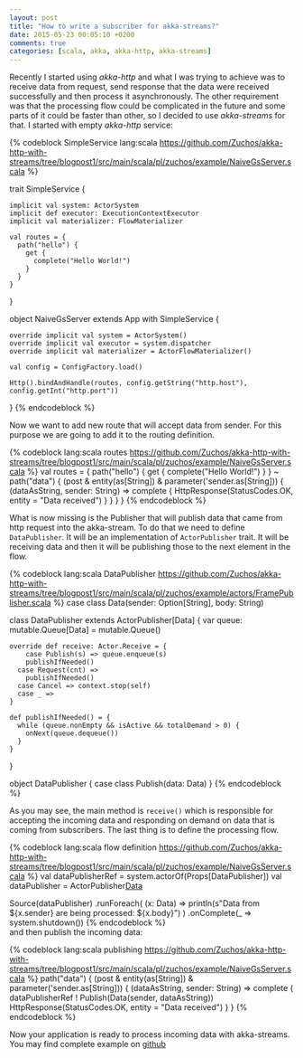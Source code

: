 ```yaml
---
layout: post
title: "How to write a subscriber for akka-streams?"
date: 2015-05-23 00:05:10 +0200
comments: true
categories: [scala, akka, akka-http, akka-streams]
---
```

Recently I started using *akka-http* and what I was trying to achieve was to receive data from request, send response that the data were received successfully and then process it asynchronously. The other requirement was that the processing flow could be complicated in the future and some parts of it could be faster than other, so I decided to use *akka-streams* for that. I started with empty *akka-http* service:

{% codeblock SimpleService lang:scala https://github.com/Zuchos/akka-http-with-streams/tree/blogpost1/src/main/scala/pl/zuchos/example/NaiveGsServer.scala %}

  trait SimpleService {

    implicit val system: ActorSystem
    implicit def executor: ExecutionContextExecutor
    implicit val materializer: FlowMaterializer

    val routes = {
      path("hello") {
        get {
          complete("Hello World!")
        }
      }
    }
  }

  object NaiveGsServer extends App with SimpleService {

    override implicit val system = ActorSystem()
    override implicit val executor = system.dispatcher
    override implicit val materializer = ActorFlowMaterializer()

    val config = ConfigFactory.load()

    Http().bindAndHandle(routes, config.getString("http.host"), config.getInt("http.port"))

  }
{% endcodeblock %}

<!--more-->
Now we want to add new route that will accept data from sender. For this purpose we are going to add it to the routing definition.

{% codeblock lang:scala routes https://github.com/Zuchos/akka-http-with-streams/tree/blogpost1/src/main/scala/pl/zuchos/example/NaiveGsServer.scala %}
  val routes = {
    path("hello") {
      get {
        complete("Hello World!")
      }
    } ~
    path("data") {
      (post & entity(as[String]) & parameter('sender.as[String])) {
        (dataAsString, sender: String) =>
          complete {
            HttpResponse(StatusCodes.OK, entity = "Data received")
          }
      }
    }
  }
{% endcodeblock %}

What is now missing is the Publisher that will publish data that came from http request into the akka-stream. To do that we need to define ```DataPublisher```. It will be an implementation of ```ActorPublisher``` trait. It will be receiving data and then it will be publishing those to the next element in the flow.

{% codeblock lang:scala DataPublisher https://github.com/Zuchos/akka-http-with-streams/tree/blogpost1/src/main/scala/pl/zuchos/example/actors/FramePublisher.scala %}
  case class Data(sender: Option[String], body: String)

  class DataPublisher extends ActorPublisher[Data] {
    var queue: mutable.Queue[Data] = mutable.Queue()

    override def receive: Actor.Receive = {
     	case Publish(s) => queue.enqueue(s)
        publishIfNeeded()
      case Request(cnt) =>
        publishIfNeeded()
      case Cancel => context.stop(self)
      case _ =>
    }

    def publishIfNeeded() = {
      while (queue.nonEmpty && isActive && totalDemand > 0) {
        onNext(queue.dequeue())
      }
    }
  }

  object DataPublisher {
    case class Publish(data: Data)
  }
{% endcodeblock %}	

As you may see, the main method is ```receive()``` which is responsible for accepting the incoming data and responding on demand on data that is coming from subscribers.
The last thing is to define the processing flow.

{% codeblock lang:scala flow definition https://github.com/Zuchos/akka-http-with-streams/tree/blogpost1/src/main/scala/pl/zuchos/example/NaiveGsServer.scala %}
  val dataPublisherRef = system.actorOf(Props[DataPublisher])
  val dataPublisher = ActorPublisher[Data](dataPublisherRef)

  Source(dataPublisher)
    .runForeach(
      (x: Data) =>
        println(s"Data from ${x.sender} are being processed: ${x.body}")
    )
    .onComplete(_ => system.shutdown())
{% endcodeblock %}	  
and then publish the incoming data:

{% codeblock lang:scala publishing https://github.com/Zuchos/akka-http-with-streams/tree/blogpost1/src/main/scala/pl/zuchos/example/NaiveGsServer.scala %}
  path("data") {
    (post & entity(as[String]) & parameter('sender.as[String])) {
  	(dataAsString, sender: String) =>
        complete {
          dataPublisherRef ! Publish(Data(sender, dataAsString))
          HttpResponse(StatusCodes.OK, entity = "Data received")
        }
    }
{% endcodeblock %}
  
Now your application is ready to process incoming data with akka-streams. You may find complete example on [github](https://github.com/Zuchos/akka-http-with-steams)